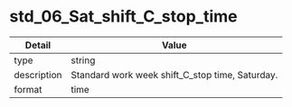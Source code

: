 # std_06_Sat_shift_C_stop_time
| Detail | Value |
| ------ | ----- |
| type | string |
| description | Standard work week shift_C_stop time, Saturday. |
| format | time |

